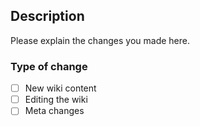 ## Description

Please explain the changes you made here.

### Type of change
<!--- What types of changes does your pull request introduce? Put an `x` in the box: -->
- [ ] New wiki content
- [ ] Editing the wiki
- [ ] Meta changes

<!--- TBD
## Checklist

Before you submit a pull request, please make sure:

- [ ] You have read the [Contributions Guideline]()
- [ ] All tests are passing
- [ ] You have squashed your commits
--->
